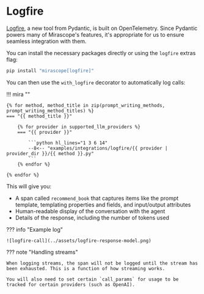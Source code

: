 # Logfire

[Logfire](https://docs.pydantic.dev/logfire/), a new tool from Pydantic, is built on OpenTelemetry. Since Pydantic powers many of Mirascope's features, it's appropriate for us to ensure seamless integration with them.

You can install the necessary packages directly or using the `logfire` extras flag:

```python
pip install "mirascope[logfire]"
```

You can then use the `with_logfire` decorator to automatically log calls:

!!! mira ""

    {% for method, method_title in zip(prompt_writing_methods, prompt_writing_method_titles) %}
    === "{{ method_title }}"

        {% for provider in supported_llm_providers %}
        === "{{ provider }}"

            ```python hl_lines="1 3 6 14"
            --8<-- "examples/integrations/logfire/{{ provider | provider_dir }}/{{ method }}.py"
            ```
        {% endfor %}

    {% endfor %}

This will give you:

* A span called `recommend_book` that captures items like the prompt template, templating properties and fields, and input/output attributes
* Human-readable display of the conversation with the agent
* Details of the response, including the number of tokens used

??? info "Example log"

    ![logfire-call](../assets/logfire-response-model.png)

??? note "Handling streams"

    When logging streams, the span will not be logged until the stream has been exhausted. This is a function of how streaming works.

    You will also need to set certain `call_params` for usage to be tracked for certain providers (such as OpenAI).
